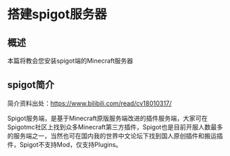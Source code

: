 # 搭建spigot服务器
## 概述
本篇将教会您安装spigot端的Minecraft服务器
## spigot简介
简介资料出处：https://www.bilibili.com/read/cv18010317/

Spigot服务端，是基于Minecraft原版服务端改进的插件服务端，大家可在Spigotmc社区上找到众多Minecraft第三方插件，Spigot也是目前开服人数最多的服务端之一，当然也可在国内我的世界中文论坛下找到国人原创插件和搬运插件，Spigot不支持Mod，仅支持Plugins。